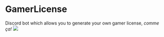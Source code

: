 # GamerLicense
Discord bot which allows you to generate your own gamer license, *comme ça!*
![](https://lunus.xyz/0sDxd4.png)
